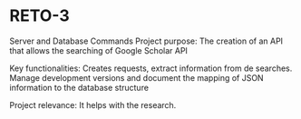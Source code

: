 # RETO-3
Server and Database Commands
Project purpose: The creation of an API that allows the searching of Google Scholar API

Key functionalities: Creates requests, extract information from de searches. Manage development versions and document the mapping of JSON information to the database structure

Project relevance: It helps with the research.


